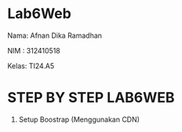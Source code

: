 # Lab6Web

Nama: Afnan Dika Ramadhan 

NIM : 312410518

Kelas: TI24.A5

# STEP BY STEP LAB6WEB

1.  Setup Boostrap (Menggunakan CDN)



